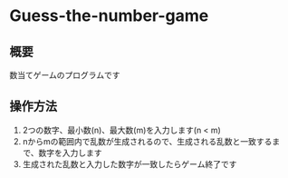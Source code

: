 # Guess-the-number-game

## 概要

数当てゲームのプログラムです

## 操作方法

1. 2つの数字、最小数(n)、最大数(m)を入力します(n < m)
2. nからmの範囲内で乱数が生成されるので、生成される乱数と一致するまで、数字を入力します
3. 生成された乱数と入力した数字が一致したらゲーム終了です